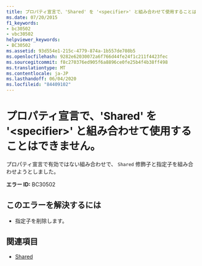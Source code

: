 ```yaml
---
title: プロパティ宣言で、'Shared' を '<specifier>' と組み合わせて使用することはできません。
ms.date: 07/20/2015
f1_keywords:
- bc30502
- vbc30502
helpviewer_keywords:
- BC30502
ms.assetid: 93d554e1-215c-4779-874a-1b557de708b5
ms.openlocfilehash: 9282e62030072a6f766d44fe24f1c211f4423fec
ms.sourcegitcommit: f8c270376ed905f6a8896ce0fe25b4f4b38ff498
ms.translationtype: MT
ms.contentlocale: ja-JP
ms.lasthandoff: 06/04/2020
ms.locfileid: "84409102"
---
```

# <a name="shared-cannot-be-combined-with-specifier-on-a-property-declaration"></a>プロパティ宣言で、'Shared' を '\<specifier>' と組み合わせて使用することはできません。
プロパティ宣言で有効ではない組み合わせで、 `Shared` 修飾子と指定子を組み合わせようとしました。  
  
 **エラー ID:** BC30502  
  
## <a name="to-correct-this-error"></a>このエラーを解決するには  
  
- 指定子を削除します。  
  
## <a name="see-also"></a>関連項目

- [Shared](../language-reference/modifiers/shared.md)
